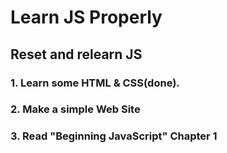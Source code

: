 Learn JS Properly
===

## Reset and relearn JS
### 1. Learn some HTML & CSS(done).
### 2. Make a simple Web Site
### 3. Read "Beginning JavaScript" Chapter 1


